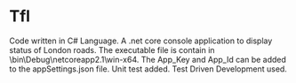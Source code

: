 # Tfl
Code written in C# Language.
A .net core console application to display status of London roads.
The executable file is contain in \bin\Debug\netcoreapp2.1\win-x64.
The App_Key and App_Id can be added to the appSettings.json file.
Unit test added.
Test Driven Development used.
